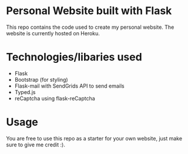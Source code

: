 # Personal Website built with Flask

This repo contains the code used to create my personal website. The website is currently hosted on Heroku.

# Technologies/libaries used

- Flask
- Bootstrap (for styling)
- Flask-mail with SendGrids API to send emails
- Typed.js 
- reCaptcha using flask-reCaptcha

# Usage

You are free to use this repo as a starter for your own website, just make sure to give me credit :).